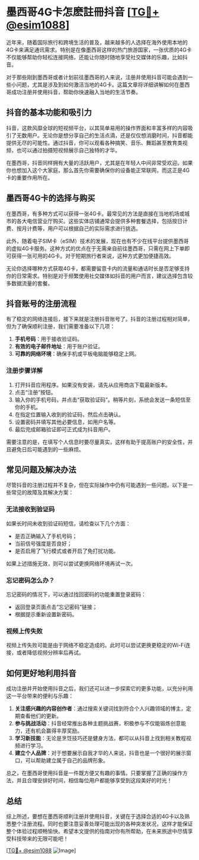 # 墨西哥4G卡怎麽註冊抖音 [[TG💪+ @esim1088](https://t.me/s/esim1088)]

近年来，随着国际旅行和跨境生活的普及，越来越多的人选择在海外使用本地的4G卡来满足通讯需求。特别是在像墨西哥这样的热门旅游国家，一张优质的4G卡不仅能够帮助你轻松连接网络，还能让你随时随地享受社交媒体的乐趣，比如抖音。

对于那些刚到墨西哥或者计划前往墨西哥的人来说，注册并使用抖音可能会遇到一些小问题，尤其是涉及到如何激活当地的4G卡。这篇文章将详细讲解如何在墨西哥成功注册并使用抖音，帮助你快速融入当地的生活节奏。

## 抖音的基本功能和吸引力

抖音，这款风靡全球的短视频平台，以其简单易用的操作界面和丰富多样的内容吸引了无数用户。无论你是想分享自己的生活点滴，还是仅仅想消磨时间，抖音都能提供无尽的可能性。通过抖音，你可以观看各种搞笑、音乐、舞蹈甚至教育类视频，也可以通过拍摄短视频展示自己独特的才华。

在墨西哥，抖音同样拥有大量的活跃用户，尤其是在年轻人中间非常受欢迎。如果你也想加入这个大家庭，那么首先你需要确保你的设备能正常联网，而这正是4G卡的重要作用所在。

## 墨西哥4G卡的选择与购买

在墨西哥，有多种方式可以获得一张4G卡。最常见的方法是直接在当地机场或城市的各大电信营业厅购买。这些实体店铺通常会提供多种套餐选择，包括按日计费、按月计费等，用户可以根据自己的实际需求进行挑选。

此外，随着电子SIM卡（eSIM）技术的发展，现在也有不少在线平台提供墨西哥的虚拟4G卡服务。这种方式的优点在于无需亲自前往墨西哥，只需在网上下单即可获得一张可用的4G卡。对于短期旅行者来说，这种方式更加便捷高效。

无论你选择哪种方式获取4G卡，都需要留意卡内的流量和通话时长是否足够支持你的日常需求。特别是对于频繁使用社交媒体如抖音的用户而言，建议选择包含较多数据流量的套餐。

## 抖音账号的注册流程

有了稳定的网络连接后，接下来就是注册抖音账号了。抖音的注册过程相对简单，但为了确保顺利注册，我们需要准备以下几项：

1. **手机号码**：用于接收验证码。
2. **有效的电子邮件地址**：用于账户验证。
3. **可靠的网络环境**：确保手机或平板电脑能够稳定上网。

### 注册步骤详解

1. 打开抖音应用程序。如果没有安装，请先从应用商店下载最新版本。
2. 点击“注册”按钮。
3. 输入你的手机号码，并点击“获取验证码”。稍等片刻，系统会发送一条短信至你的手机。
4. 在指定位置输入收到的验证码，然后点击确认。
5. 设置密码并填写其他必要信息，如用户名等。
6. 最后完成邮箱验证即可正式成为抖音用户。

需要注意的是，在填写个人信息时要尽量真实，这样有助于提高账户的安全性，并且避免日后可能遇到的一些麻烦。

## 常见问题及解决办法

尽管抖音的注册过程并不复杂，但在实际操作中仍有可能遇到一些问题。以下是一些常见的故障及其解决方案：

### 无法接收到验证码

如果长时间未收到验证码短信，请检查以下几个方面：
- 是否正确输入了手机号码；
- 当前信号强度是否良好；
- 是否启用了飞行模式或者开启了免打扰功能。

如果上述措施无效，则可以尝试更换网络环境再试一次。

### 忘记密码怎么办？

忘记密码的情况下，可以通过找回密码的功能重置登录密码：
- 返回登录页面点击“忘记密码”链接；
- 根据提示重新设置新密码。

### 视频上传失败

视频上传失败可能是由于网络不稳定造成的。此时可以尝试更换更稳定的Wi-Fi连接，或者降低视频分辨率后再试。

## 如何更好地利用抖音

成功注册并开始使用抖音之后，我们还可以进一步探索它的更多功能，以充分利用这一平台带来的便利与乐趣：

1. **关注感兴趣的内容创作者**：通过搜索关键词找到符合个人兴趣领域的博主，定期查看他们的更新。
2. **参与挑战活动**：抖音经常推出各种主题挑战赛，积极参与不仅能锻炼创意能力，还有机会赢得丰厚奖励。
3. **学习新技能**：无论是烹饪技巧还是健身方法，都可以从抖音上找到相关教程视频进行学习。
4. **建立个人品牌**：对于想要展示自我才华的人来说，抖音也是一个很好的展示窗口，可以帮助建立属于自己的品牌形象。

总之，在墨西哥使用抖音是一件既方便又有趣的事情。只要掌握了正确的操作方法，并且合理安排好时间，相信每位用户都能够享受到这段美好的时光！

## 总结

综上所述，要想在墨西哥顺利注册并使用抖音，关键在于选择合适的4G卡以及熟悉整个注册流程。同时也要注意妥善处理可能出现的各种突发状况，这样才能保证整个体验过程顺畅愉快。希望本文提供的指南对你有所帮助，在未来旅途中尽情享受科技带来的无限可能吧！

[[TG💪+ @esim1088](https://t.me/s/esim1088) ![Image](https://i.postimg.cc/4NQfJmqS/Snipaste-2025-05-13-00-14-12.png)]